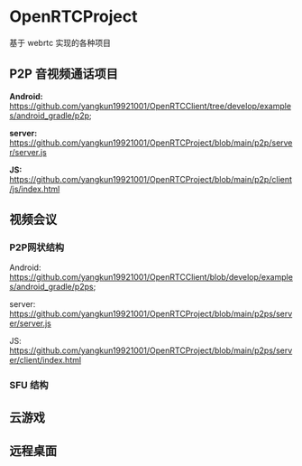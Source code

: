 # OpenRTCProject
基于 webrtc 实现的各种项目

## P2P 音视频通话项目

**Android:** https://github.com/yangkun19921001/OpenRTCClient/tree/develop/examples/android_gradle/p2p;

**server:** https://github.com/yangkun19921001/OpenRTCProject/blob/main/p2p/server/server.js

**JS:** https://github.com/yangkun19921001/OpenRTCProject/blob/main/p2p/client/js/index.html

## 视频会议

### P2P网状结构

Android: https://github.com/yangkun19921001/OpenRTCClient/blob/develop/examples/android_gradle/p2ps;

server: https://github.com/yangkun19921001/OpenRTCProject/blob/main/p2ps/server/server.js

JS: https://github.com/yangkun19921001/OpenRTCProject/blob/main/p2ps/server/client/index.html

### SFU 结构

## 云游戏

## 远程桌面


